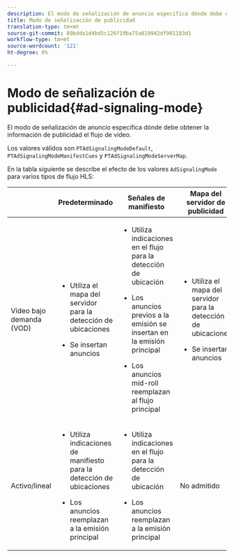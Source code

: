 ```yaml
---
description: El modo de señalización de anuncio especifica dónde debe obtener la información de publicidad el flujo de vídeo.
title: Modo de señalización de publicidad
translation-type: tm+mt
source-git-commit: 89bdda1d4bd5c126f19ba75a819942df901183d1
workflow-type: tm+mt
source-wordcount: '121'
ht-degree: 0%

---
```



# Modo de señalización de publicidad{#ad-signaling-mode}

El modo de señalización de anuncio especifica dónde debe obtener la información de publicidad el flujo de vídeo.

Los valores válidos son `PTAdSignalingModeDefault`, `PTAdSignalingModeManifestCues` y `PTAdSignalingModeServerMap`.

En la tabla siguiente se describe el efecto de los valores `AdSignalingMode` para varios tipos de flujo HLS:

<table frame="all" colsep="1" rowsep="1" id="table_AdSignalingMode"> 
 <thead> 
  <tr rowsep="1"> 
   <th colname="1" class="entry"> </th> 
   <th colname="2" class="entry"> Predeterminado </th> 
   <th colname="3" class="entry"> Señales de manifiesto </th> 
   <th colname="4" class="entry"> Mapa del servidor de publicidad </th> 
  </tr> 
 </thead>
 <tbody> 
  <tr rowsep="1"> 
   <td colname="1"> Vídeo bajo demanda (VOD) </td> 
   <td colname="2"> 
    <ul id="ul_E79DA79107364D0D8B46A1859CA75B5C"> 
     <li id="li_B259ED87743F463095071F58DC840E39"> <p>Utiliza el mapa del servidor para la detección de ubicaciones </p> </li> 
     <li id="li_8957E4151466467BA6C954E5010E34EA"> <p>Se insertan anuncios </p> </li> 
    </ul> </td> 
   <td colname="3"> 
    <ul id="ul_D462C76717D94DE09915BDF6E9B3FB68"> 
     <li id="li_FB46108F4AD9457D99D2618ABEF7DBD1"> <p>Utiliza indicaciones en el flujo para la detección de ubicación </p> </li> 
     <li id="li_C3F7FBB98F524CEF97D17318C292E9EA"> <p>Los anuncios previos a la emisión se insertan en la emisión principal </p> </li> 
     <li id="li_A56E1545F84840DFA6D065DA60E98C31"> <p>Los anuncios mid-roll reemplazan al flujo principal </p> </li> 
    </ul> </td> 
   <td colname="4"> 
    <ul id="ul_F10192B1B6F745CBB0D4C1A6D52A57B4"> 
     <li id="li_2ADACF71FA5F4A08A00A3399F5593420"> <p>Utiliza el mapa del servidor para la detección de ubicaciones </p> </li> 
     <li id="li_1201085B9C554A4BBD471E7EB2E363AC"> <p>Se insertan anuncios </p> </li> 
    </ul> </td> 
  </tr> 
  <tr rowsep="0"> 
   <td colname="1"> Activo/lineal </td> 
   <td colname="2"> 
    <ul id="ul_82AAC9EE056F49E999F809536A96C2F8"> 
     <li id="li_73BAD2BAA95F4592808B77F8DA436237"> <p>Utiliza indicaciones de manifiesto para la detección de ubicaciones </p> </li> 
     <li id="li_A97B6F61078D4149A984B2412021E103"> <p>Los anuncios reemplazan a la emisión principal </p> </li> 
    </ul> </td> 
   <td colname="3"> 
    <ul id="ul_CAED2D4F46334D76AE025482881BF843"> 
     <li id="li_A8023845A037482DBFDEF7EF247FECFD"> <p>Utiliza indicaciones en el flujo para la detección de ubicación </p> </li> 
     <li id="li_62A3CDAD249344EB89043B2AE0F4D7FF"> <p>Los anuncios reemplazan a la emisión principal </p> </li> 
    </ul> </td> 
   <td colname="4"> No admitido </td> 
  </tr> 
 </tbody> 
</table>

